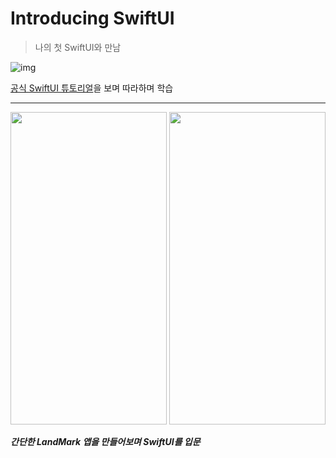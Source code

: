 # Introducing SwiftUI

> 나의 첫 SwiftUI와 만남

![img](https://docs-assets.developer.apple.com/published/a151730046f7ac186031a760fe890b92/overview-hero@2x.png)
<br/>

[공식 SwiftUI 튜토리얼](https://developer.apple.com/tutorials/swiftui)을 보며 따라하며 학습
<br/>

---

<img src="https://github.com/BOLTB0X/SwiftUI_Tutorials/blob/master/gif/landmark_1.gif?raw=true" width="250" height="500"/> <img src="https://github.com/BOLTB0X/SwiftUI_Tutorials/blob/master/gif/landmark_2.gif?raw=true" width="250" height="500"/>
<br>

**_간단한 LandMark 앱을 만들어보며 SwiftUI를 입문_**
<br/>
